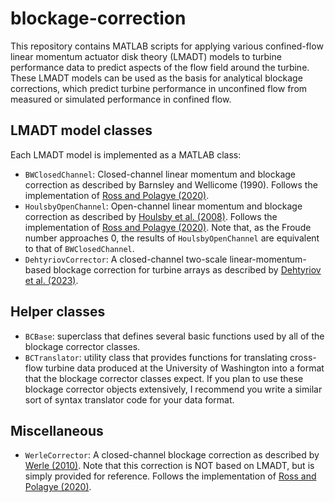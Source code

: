 # blockage-correction
This repository contains MATLAB scripts for applying various confined-flow linear momentum actuator disk theory (LMADT) models to turbine performance data to predict aspects of the flow field around the turbine.
These LMADT models can be used as the basis for analytical blockage corrections, which predict turbine performance in unconfined flow from measured or simulated performance in confined flow.

## LMADT model classes
Each LMADT model is implemented as a MATLAB class:
- `BWClosedChannel`: Closed-channel linear momentum and blockage correction as described by Barnsley and Wellicome (1990). Follows the implementation of [Ross and Polagye (2020)](https://doi.org/10.1016/j.renene.2020.01.135).
- `HoulsbyOpenChannel`: Open-channel linear momentum and blockage correction as described by [Houlsby et al. (2008)](https://ora.ox.ac.uk/objects/uuid:5576d575-7bac-44b6-ac79-f698edcda40e). Follows the implementation of [Ross and Polagye (2020)](https://doi.org/10.1016/j.renene.2020.01.135). Note that, as the Froude number approaches 0, the results of `HoulsbyOpenChannel` are equivalent to that of `BWClosedChannel`.
- `DehtyriovCorrector`: A closed-channel two-scale linear-momentum-based blockage correction for turbine arrays as described by [Dehtyriov et al. (2023)](https://submissions.ewtec.org/proc-ewtec/article/view/366).

## Helper classes
- `BCBase`: superclass that defines several basic functions used by all of the blockage corrector classes.
- `BCTranslator`: utility class that provides functions for translating cross-flow turbine data produced at the University of Washington into a format that the blockage corrector classes expect. If you plan to use these blockage corrector objects extensively, I recommend you write a similar sort of syntax translator code for your data format.

## Miscellaneous
- `WerleCorrector`: A closed-channel blockage correction as described by [Werle (2010)](https://arc.aiaa.org/doi/10.2514/1.44602). Note that this correction is NOT based on LMADT, but is simply provided for reference. Follows the implementation of [Ross and Polagye (2020)](https://doi.org/10.1016/j.renene.2020.01.135).
